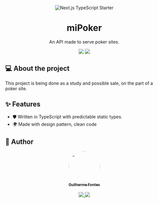 <p align="center">
  <img src="https://media.discordapp.net/attachments/887517791001919489/957088233722888222/capa.PNG?width=1434&height=532" alt="Next.js TypeScript Starter">
</p>

<h1 align="center">miPoker</h1>

<div align="center">

An API made to serve poker sites.

  <img src="https://github.com/Varspen/vpe-api/actions/workflows/build.yml/badge.svg">

  <img src="https://github.com/Varspen/vpe-api/actions/workflows/main.yml/badge.svg">

</div>

## 💻 About the project

This project is being done as a study and possible sale, on the part of a poker site.

## ✨ Features

- :shield: Written in TypeScript with predictable static types.
- :earth_africa: Made with design pattern, clean code

## 🦸 Author

<div align="center">
<a href="https://github.com/Yokaito">
 <img style="border-radius: 50%;" src="https://avatars.githubusercontent.com/u/20995335?v=4" width="100px;" alt=""/>
 <br />
 <sub>
  <b>Guilherme Fontes</b>
 </sub>
 </a> 
 <a href="https://github.com/Yokaito" title="Link Guilherme"></a>
  </br>
  </br>
  <a href="https://www.linkedin.com/in/guilherme-fontes-amorim/">
    <img src="https://img.shields.io/badge/-Guilherme%20Fontes-6633cc?style=flat-square&logo=Linkedin&logoColor=white&link=https://www.linkedin.com/in/guilherme-fontes-amorim/">
  </a>

  <a href="mailto:gui.fontes.amorim@gmail.com">
    <img src="https://img.shields.io/badge/-gui.fontes.amorim@gmail.com-6633cc?style=flat-square&logo=Gmail&logoColor=white&link=mailto:gui.fontes.amorim@gmail.com">
  </a>

</div>
